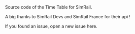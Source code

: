 Source code of the Time Table for SimRail.

A big thanks to SimRail Devs and SimRail France for their api !


If you found an issue, open a new issue here.
